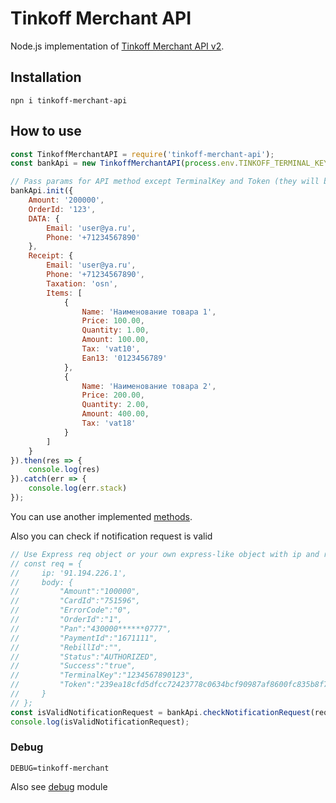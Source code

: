 # Tinkoff Merchant API

Node.js implementation of [Tinkoff Merchant API v2](https://oplata.tinkoff.ru/documentation/).

## Installation

```
npn i tinkoff-merchant-api
```

## How to use

```js
const TinkoffMerchantAPI = require('tinkoff-merchant-api');
const bankApi = new TinkoffMerchantAPI(process.env.TINKOFF_TERMINAL_KEY, process.env.TINKOFF_SECRET_KEY);

// Pass params for API method except TerminalKey and Token (they will be added automatically)
bankApi.init({
    Amount: '200000',
    OrderId: '123',
    DATA: {
        Email: 'user@ya.ru',
        Phone: '+71234567890'
    },
    Receipt: {
        Email: 'user@ya.ru',
        Phone: '+71234567890',
        Taxation: 'osn',
        Items: [
            {
                Name: 'Наименование товара 1',
                Price: 100.00,
                Quantity: 1.00,
                Amount: 100.00,
                Tax: 'vat10',
                Ean13: '0123456789'
            },
            {
                Name: 'Наименование товара 2',
                Price: 200.00,
                Quantity: 2.00,
                Amount: 400.00,
                Tax: 'vat18'
            }
        ]
    }
}).then(res => {
    console.log(res)
}).catch(err => {
    console.log(err.stack)
});
```

You can use another implemented [methods](index.js).

Also you can check if notification request is valid

```js
// Use Express req object or your own express-like object with ip and request params:
// const req = {
//     ip: '91.194.226.1',
//     body: {
//         "Amount":"100000",
//         "CardId":"751596",
//         "ErrorCode":"0",
//         "OrderId":"1",
//         "Pan":"430000******0777",
//         "PaymentId":"1671111",
//         "RebillId":"",
//         "Status":"AUTHORIZED",
//         "Success":"true",
//         "TerminalKey":"1234567890123",
//         "Token":"239ea18cfd5dfcc72423778c0634bcf90987af8600fc835b8f7d7657cc95c69b"
//     }
// };
const isValidNotificationRequest = bankApi.checkNotificationRequest(req).success;
console.log(isValidNotificationRequest);
```
### Debug
```
DEBUG=tinkoff-merchant
```
Also see [debug](https://www.npmjs.com/package/debug) module